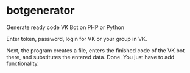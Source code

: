 # botgenerator
Generate ready code VK Bot on PHP or Python

Enter token, password, login for VK or your group in VK.

Next, the program creates a file, enters the finished code of the VK bot there, and substitutes the entered data. 
Done. You just have to add functionality.

